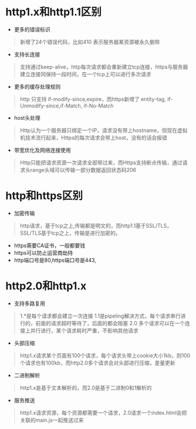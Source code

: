 # http1.x和http1.1区别
-  更多的错误标识
> 新增了24个错误代码，比如410 表示服务器某资源被永久删除
- 支持长连接
> 支持通过keep-alive，http每次请求都会重新建立tcp连接，https与服务器建立连接同保持一段时间，在一个tcp上可以进行多次请求
- 更多的缓存处理规则
> http 只支持 if-modify-since,expire，而https新增了 entity-tag, if-Unmodify-since,if-Match, if-No-Match
- host头处理
> Http认为一个服务器只绑定一个IP，请求没有带上hostname，但现在虚拟机技术流行起来，Https的每次请求会带上host，没有的话会报错
- 带宽优化及网络连接使用
> Http只能把请求资源一次请求全部带过来，而Https支持断点传输，通过请求头range头域可以传输一部分数据返回状态码206
# http和https区别
- 加密传输
> http请求，基于tcp之上,传输都是明文的，而http1.1基于SSL/TLS，SSL/TLS基于tcp之上，传输是进行加密的。
- https需要CA证书，一般都要钱
- https可以防止运营商劫持
- http端口号是80,https端口号是443,

# http2.0和http1.x
- 支持多路复用
> 1.*是每个请求都会建立一次连接
> 1.1是pipeling解决方式，每个请求串行进行的，前面的请求超时等待了，后面的都会阻塞
> 2.0 多个请求可以在一个连接上并行进行，某个请求耗时严重，不影响其他请求
- 头部压缩
> http1.x请求某个页面有100个请求，每个请求头带上cookie大小1kb，则100个请求也有100kb，而http2.0多个请求会对头部进行压缩，差量更新
- 二进制解析
> http1.x是基于文本解析的，而2.0是基于二进制0和1解析的
- 服务推送
> http1.x请求资源，每个资源都需要一个请求，2.0请求一个index.html会把关联的main.js一起推送过来